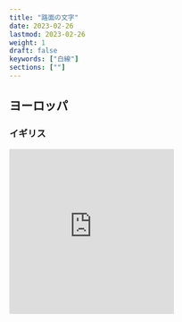 ```yaml
---
title: "路面の文字"
date: 2023-02-26
lastmod: 2023-02-26
weight: 1
draft: false
keywords: ["白線"]
sections: [""]
---
```


## ヨーロッパ
### イギリス
<div class="googlemap-if">
<iframe src="https://www.google.com/maps/embed?pb=!4v1677844036449!6m8!1m7!1sH0db7pGZKXxCiwMaJmPzVQ!2m2!1d56.45701418850003!2d-2.9768846617381!3f55.60692652796304!4f-13.60452865594337!5f3.1137077648098073" width="295" height="295" style="border:0;" allowfullscreen="" loading="lazy" referrerpolicy="no-referrer-when-downgrade"></iframe>
</div>